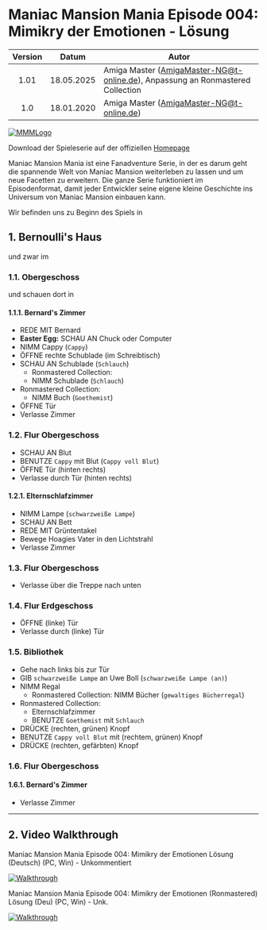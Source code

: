# Maniac Mansion Mania Episode 004: Mimikry der Emotionen - Lösung

| Version | Datum      | Autor
|:-------:|------------|-------------------------------------------
|  1.01   | 18.05.2025 | Amiga Master (AmigaMaster-NG@t-online.de), Anpassung an Ronmastered Collection
|  1.0    | 18.01.2020 | Amiga Master (AmigaMaster-NG@t-online.de)

[![MMMLogo](https://www.maniac-mansion-mania.com/banner/banner.png)](https://www.maniac-mansion-mania.com)

Download der Spieleserie auf der offiziellen [Homepage](https://www.maniac-mansion-mania.com)

Maniac Mansion Mania ist eine Fanadventure Serie, in der es darum geht die spannende Welt von Maniac Mansion weiterleben zu lassen und um neue Facetten zu erweitern. Die ganze Serie funktioniert im Episodenformat, damit jeder Entwickler seine eigene kleine Geschichte ins Universum von Maniac Mansion einbauen kann.

Wir befinden uns zu Beginn des Spiels in

## 1. Bernoulli's Haus

und zwar im

### 1.1. Obergeschoss

und schauen dort in

#### 1.1.1. Bernard's Zimmer

- REDE MIT Bernard
- **Easter Egg:** SCHAU AN Chuck oder Computer
- NIMM Cappy (`Cappy`)
- ÖFFNE rechte Schublade (im Schreibtisch)
- SCHAU AN Schublade (`Schlauch`)
  - Ronmastered Collection:
  - NIMM Schublade (`Schlauch`)
- Ronmastered Collection:
  - NIMM Buch (`Goethemist`)
- ÖFFNE Tür
- Verlasse Zimmer

### 1.2. Flur Obergeschoss

- SCHAU AN Blut
- BENUTZE `Cappy` mit Blut (`Cappy voll Blut`)
- ÖFFNE Tür (hinten rechts)
- Verlasse durch Tür (hinten rechts)

#### 1.2.1. Elternschlafzimmer

- NIMM Lampe (`schwarzweiße Lampe`)
- SCHAU AN Bett
- REDE MIT Grüntentakel
- Bewege Hoagies Vater in den Lichtstrahl
- Verlasse Zimmer

### 1.3. Flur Obergeschoss

- Verlasse über die Treppe nach unten

### 1.4. Flur Erdgeschoss

- ÖFFNE (linke) Tür
- Verlasse durch (linke) Tür

### 1.5. Bibliothek

- Gehe nach links bis zur Tür
- GIB `schwarzweiße Lampe` an Uwe Boll (`schwarzweiße Lampe (an)`)
- NIMM Regal
  - Ronmastered Collection: NIMM Bücher (`gewaltiges Bücherregal`)
- Ronmastered Collection:
  - Elternschlafzimmer
  - BENUTZE `Goethemist` mit `Schlauch`
- DRÜCKE (rechten, grünen) Knopf
- BENUTZE `Cappy voll Blut` mit (rechtem, grünen) Knopf
- DRÜCKE (rechten, gefärbten) Knopf

### 1.6. Flur Obergeschoss

#### 1.6.1. Bernard's Zimmer

- Verlasse Zimmer

--------------------------------------------------------------------------------

## 2. Video Walkthrough

Maniac Mansion Mania Episode 004: Mimikry der Emotionen Lösung (Deutsch) (PC, Win) - Unkommentiert

[![Walkthrough](https://img.youtube.com/vi/H2g51d3TZOs/0.jpg)](https://www.youtube.com/watch?v=H2g51d3TZOs)

Maniac Mansion Mania Episode 004: Mimikry der Emotionen (Ronmastered) Lösung (Deu) (PC, Win) - Unk.

[![Walkthrough](https://img.youtube.com/vi/c57iSEaS-2Y/0.jpg)](https://www.youtube.com/watch?v=c57iSEaS-2Y)
